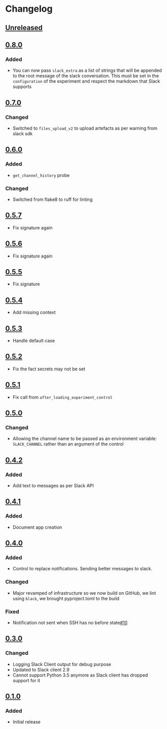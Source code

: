 # Changelog

## [Unreleased][]

[Unreleased]: https://github.com/chaostoolkit-incubator/chaostoolkit-slack/compare/0.8.0...HEAD

## [0.8.0][]

[0.8.0]: https://github.com/chaostoolkit-incubator/chaostoolkit-slack/compare/0.7.0...0.8.0

### Added

- You can now pass `slack_extra` as a list of strings that will be appended
  to the root message of the slack conversation. This must be set in the
  `configuration` of the experiment and respect the markdown that Slack supports

## [0.7.0][]

[0.7.0]: https://github.com/chaostoolkit-incubator/chaostoolkit-slack/compare/0.6.0...0.7.0

### Changed

- Switched to `files_upload_v2` to upload artefacts as per warning from slack
  sdk

## [0.6.0][]

[0.6.0]: https://github.com/chaostoolkit-incubator/chaostoolkit-slack/compare/0.5.7...0.6.0

### Added

- `get_channel_history` probe

### Changed

- Switched from flake8 to ruff for linting

## [0.5.7][]

[0.5.7]: https://github.com/chaostoolkit-incubator/chaostoolkit-slack/compare/0.5.6...0.5.7

- Fix signature again

## [0.5.6][]

[0.5.6]: https://github.com/chaostoolkit-incubator/chaostoolkit-slack/compare/0.5.5...0.5.6

- Fix signature again

## [0.5.5][]

[0.5.5]: https://github.com/chaostoolkit-incubator/chaostoolkit-slack/compare/0.5.4...0.5.5

- Fix signature

## [0.5.4][]

[0.5.4]: https://github.com/chaostoolkit-incubator/chaostoolkit-slack/compare/0.5.3...0.5.4

- Add missing context

## [0.5.3][]

[0.5.3]: https://github.com/chaostoolkit-incubator/chaostoolkit-slack/compare/0.5.2...0.5.3

- Handle default case

## [0.5.2][]

[0.5.2]: https://github.com/chaostoolkit-incubator/chaostoolkit-slack/compare/0.5.1...0.5.2

- Fix the fact secrets may not be set

## [0.5.1][]

[0.5.1]: https://github.com/chaostoolkit-incubator/chaostoolkit-slack/compare/0.5.0...0.5.1

- Fix call from `after_loading_experiment_control`

## [0.5.0][]

[0.5.0]: https://github.com/chaostoolkit-incubator/chaostoolkit-slack/compare/0.4.2...0.5.0

### Changed

- Allowing the channel name to be passed as an environment variable: `SLACK_CHANNEL`
  rather than an argument of the control

## [0.4.2][]

[0.4.2]: https://github.com/chaostoolkit-incubator/chaostoolkit-slack/compare/0.4.1...0.4.2

### Added

- Add text to messages as per Slack API

## [0.4.1][]

[0.4.1]: https://github.com/chaostoolkit-incubator/chaostoolkit-slack/compare/0.4.0...0.4.1

### Added

- Document app creation

## [0.4.0][]

[0.4.0]: https://github.com/chaostoolkit-incubator/chaostoolkit-slack/compare/0.3.0...0.4.0

### Added

- Control to replace notifications. Sending better messages to slack.

### Changed

- Major revamped of infrastructure so we now build on GitHub, we lint using
  `black`, we brought pyproject.toml to the build

### Fixed

-   Notification not sent when SSH has no before state[#10][10]

[10]: https://github.com/chaostoolkit-incubator/chaostoolkit-slack/pull/10

## [0.3.0][]

[0.3.0]: https://github.com/chaostoolkit-incubator/chaostoolkit-slack/compare/0.2.0...0.3.0

### Changed

-   Logging Slack Client output for debug purpose
-   Updated to Slack client 2.9
-   Cannot support Python 3.5 anymore as Slack client has dropped support
    for it

## [0.1.0][]

[0.1.0]: https://github.com/chaostoolkit-incubator/chaostoolkit-slack/tree/0.1.0

### Added

-   Initial release